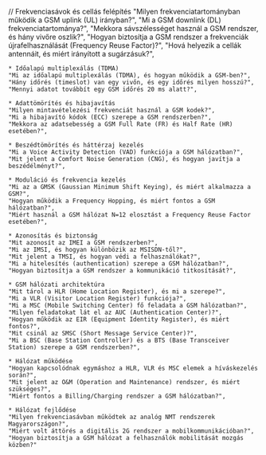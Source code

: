 // Frekvenciasávok és cellás felépítés
    "Milyen frekvenciatartományban működik a GSM uplink (UL) irányban?",
    "Mi a GSM downlink (DL) frekvenciatartománya?",
    "Mekkora sávszélességet használ a GSM rendszer, és hány vivőre oszlik?",
    "Hogyan biztosítja a GSM rendszer a frekvenciák újrafelhasználását (Frequency Reuse Factor)?",
    "Hová helyezik a cellák antennáit, és miért irányított a sugárzásuk?",

    * Időalapú multiplexálás (TDMA)
    "Mi az időalapú multiplexálás (TDMA), és hogyan működik a GSM-ben?",
    "Hány időrés (timeslot) van egy vivőn, és egy időrés milyen hosszú?",
    "Mennyi adatot továbbít egy GSM időrés 20 ms alatt?",

    * Adattömörítés és hibajavítás
    "Milyen mintavételezési frekvenciát használ a GSM kodek?",
    "Mi a hibajavító kódok (ECC) szerepe a GSM rendszerben?",
    "Mekkora az adatsebesség a GSM Full Rate (FR) és Half Rate (HR) esetében?",

    * Beszédtömörítés és háttérzaj kezelés
    "Mi a Voice Activity Detection (VAD) funkciója a GSM hálózatban?",
    "Mit jelent a Comfort Noise Generation (CNG), és hogyan javítja a beszédélményt?",

    * Moduláció és frekvencia kezelés
    "Mi az a GMSK (Gaussian Minimum Shift Keying), és miért alkalmazza a GSM?",
    "Hogyan működik a Frequency Hopping, és miért fontos a GSM hálózatban?",
    "Miért használ a GSM hálózat N=12 elosztást a Frequency Reuse Factor esetében?",

    * Azonosítás és biztonság
    "Mit azonosít az IMEI a GSM rendszerben?",
    "Mi az IMSI, és hogyan különbözik az MSISDN-től?",
    "Mit jelent a TMSI, és hogyan védi a felhasználókat?",
    "Mi a hitelesítés (authentication) szerepe a GSM hálózatban?",
    "Hogyan biztosítja a GSM rendszer a kommunikáció titkosítását?",

    * GSM hálózati architektúra
    "Mit tárol a HLR (Home Location Register), és mi a szerepe?",
    "Mi a VLR (Visitor Location Register) funkciója?",
    "Mi a MSC (Mobile Switching Center) fő feladata a GSM hálózatban?",
    "Milyen feladatokat lát el az AUC (Authentication Center)?",
    "Hogyan működik az EIR (Equipment Identity Register), és miért fontos?",
    "Mit csinál az SMSC (Short Message Service Center)?",
    "Mi a BSC (Base Station Controller) és a BTS (Base Transceiver Station) szerepe a GSM rendszerben?",

    * Hálózat működése
    "Hogyan kapcsolódnak egymáshoz a HLR, VLR és MSC elemek a híváskezelés során?",
    "Mit jelent az O&M (Operation and Maintenance) rendszer, és miért szükséges?",
    "Miért fontos a Billing/Charging rendszer a GSM hálózatban?",

    * Hálózat fejlődése
    "Milyen frekvenciasávban működtek az analóg NMT rendszerek Magyarországon?",
    "Miért volt áttörés a digitális 2G rendszer a mobilkommunikációban?",
    "Hogyan biztosítja a GSM hálózat a felhasználók mobilitását mozgás közben?"

